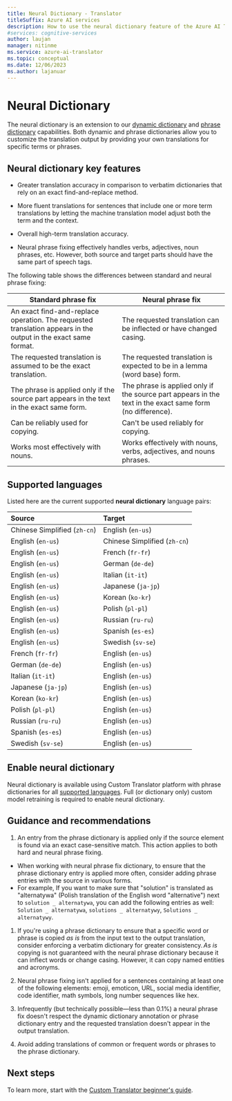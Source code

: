 ```yaml
---
title: Neural Dictionary - Translator
titleSuffix: Azure AI services
description: How to use the neural dictionary feature of the Azure AI Translator.
#services: cognitive-services
author: laujan
manager: nitinme
ms.service: azure-ai-translator
ms.topic: conceptual
ms.date: 12/06/2023
ms.author: lajanuar
---
```


# Neural Dictionary

The neural dictionary is an extension to our [dynamic dictionary](dynamic-dictionary.md) and [phrase dictionary](custom-translator/concepts/dictionaries.md#phrase-dictionary) capabilities. Both dynamic and phrase dictionaries allow you to customize the translation output by providing your own translations for specific terms or phrases.

## Neural dictionary key features

* Greater translation accuracy in comparison to verbatim dictionaries that rely on an exact find-and-replace method.

* More fluent translations for sentences that include one or more term translations by letting the machine translation model adjust both the term and the context.

* Overall high-term translation accuracy.

* Neural phrase fixing effectively handles verbs, adjectives, noun phrases, etc. However, both source and target parts should have the same part of speech tags.

The following table shows the differences between standard and neural phrase fixing:

|Standard phrase fix | Neural phrase fix|
|--------------------|------------------
|An exact find-and-replace operation. The requested translation appears in the output in the exact same format. | The requested translation can be inflected or have changed casing.|
|The requested translation is assumed to be the exact translation. |The requested translation is expected to be in a lemma (word base) form.|
|The phrase is applied only if the source part appears in the text in the exact same form. | The phrase is applied only if the source part appears in the text in the exact same form (no difference).|
|Can be reliably used for copying. | Can't be used reliably for copying.|
|Works most effectively with nouns. |Works effectively with nouns, verbs, adjectives, and nouns phrases.|

## Supported languages

Listed here are the current supported **neural dictionary** language pairs:

|Source|Target|
|:----|:----|
|Chinese Simplified (`zh-cn`)|English (`en-us`)|
|English (`en-us`)|Chinese Simplified (`zh-cn`)|
|English (`en-us`)|French (`fr-fr`)|
|English (`en-us`)|German (`de-de`)|
|English (`en-us`)|Italian (`it-it`)|
|English (`en-us`)|Japanese (`ja-jp`)|
|English (`en-us`)|Korean (`ko-kr`)|
|English (`en-us`)|Polish (`pl-pl`)|
|English (`en-us`)|Russian (`ru-ru`)|
|English (`en-us`)|Spanish (`es-es`)|
|English (`en-us`)|Swedish (`sv-se`)|
|French (`fr-fr`)|English (`en-us`)|
|German (`de-de`)|English (`en-us`)|
|Italian (`it-it`)|English (`en-us`)|
|Japanese (`ja-jp`)|English (`en-us`)|
|Korean (`ko-kr`)|English (`en-us`)|
|Polish (`pl-pl`)|English (`en-us`)|
|Russian (`ru-ru`)|English (`en-us`)|
|Spanish (`es-es`)|English (`en-us`)|
|Swedish (`sv-se`)|English (`en-us`)|

## Enable neural dictionary

Neural dictionary is available using Custom Translator platform with phrase dictionaries for all [supported languages](#supported-languages). Full (or dictionary only) custom model retraining is required to enable neural dictionary.

## Guidance and recommendations

1. An entry from the phrase dictionary is applied only if the source element is found via an exact case-sensitive match. This action applies to both hard and neural phrase fixing.

* When working with neural phrase fix dictionary, to ensure that the phrase dictionary entry is applied more often, consider adding phrase entries with the source in various forms. 
* For example, If you want to make sure that "solution" is translated as "alternatywa" (Polish translation of the English word "alternative") next to `solution _ alternatywa`, you can add the following entries as well: `Solution _ alternatywa`, `solutions _ alternatywy`, `Solutions _ alternatywy`.

1. If you're using a phrase dictionary to ensure that a specific word or phrase is copied *as is* from the input text to the output translation, consider enforcing a verbatim dictionary for greater consistency. *As is* copying is not guaranteed with the neural phrase dictionary because it can inflect words or change casing. However, it can copy named entities and acronyms.

1. Neural phrase fixing isn't applied for a sentences containing at least one of the following elements:  emoji, emoticon, URL, social media identifier, code identifier, math symbols, long number sequences like hex.

1. Infrequently (but technically possible—less than 0.1%) a neural phrase fix doesn't respect the dynamic dictionary annotation or phrase dictionary entry and the requested translation doesn't appear in the output translation.

1. Avoid adding translations of common or frequent words or phrases to the phrase dictionary.

## Next steps

To learn more, start with the [Custom Translator beginner's guide](custom-translator/beginners-guide.md).
